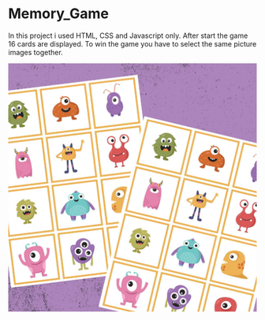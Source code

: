 # Memory_Game
In this project i used HTML, CSS and Javascript only. After start the game 16 cards are displayed. To win the game you have to select the same picture images together.

<img src="memory game.jpg"> </a>
